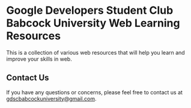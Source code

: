 # Google Developers Student Club Babcock University Web Learning Resources

This is a collection of various web resources that will help you learn and improve your skills in web.

## Contact Us

If you have any questions or concerns, please feel free to contact us at gdscbabcockuniversity@gmail.com.
